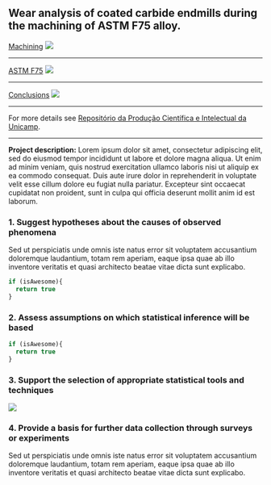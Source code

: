 ## Wear analysis of coated carbide endmills during the machining of ASTM F75 alloy.

[Machining](/pdf/sample_presentation.pdf)
<img src="images/dummy_thumbnail.jpg?raw=true"/>

---
[ASTM F75](http://example.com/)
<img src="images/dummy_thumbnail.jpg?raw=true"/>

---
[Conclusions](http://example.com/)
<img src="images/dummy_thumbnail.jpg?raw=true"/>

---

For more details see [Repositório da Produção Científica e Intelectual da Unicamp](http://repositorio.unicamp.br/jspui/handle/REPOSIP/351178).

---

**Project description:** Lorem ipsum dolor sit amet, consectetur adipiscing elit, sed do eiusmod tempor incididunt ut labore et dolore magna aliqua. Ut enim ad minim veniam, quis nostrud exercitation ullamco laboris nisi ut aliquip ex ea commodo consequat. Duis aute irure dolor in reprehenderit in voluptate velit esse cillum dolore eu fugiat nulla pariatur. Excepteur sint occaecat cupidatat non proident, sunt in culpa qui officia deserunt mollit anim id est laborum.

### 1. Suggest hypotheses about the causes of observed phenomena

Sed ut perspiciatis unde omnis iste natus error sit voluptatem accusantium doloremque laudantium, totam rem aperiam, eaque ipsa quae ab illo inventore veritatis et quasi architecto beatae vitae dicta sunt explicabo. 

```javascript
if (isAwesome){
  return true
}
```

### 2. Assess assumptions on which statistical inference will be based

```javascript
if (isAwesome){
  return true
}
```

### 3. Support the selection of appropriate statistical tools and techniques

<img src="images/dummy_thumbnail.jpg?raw=true"/>

### 4. Provide a basis for further data collection through surveys or experiments

Sed ut perspiciatis unde omnis iste natus error sit voluptatem accusantium doloremque laudantium, totam rem aperiam, eaque ipsa quae ab illo inventore veritatis et quasi architecto beatae vitae dicta sunt explicabo. 


